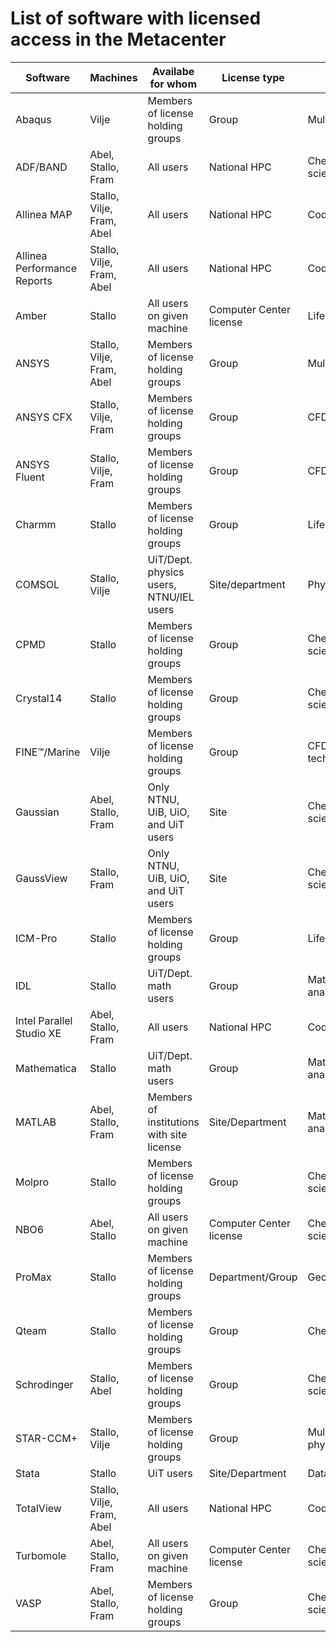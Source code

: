 # List of software with licensed access in the Metacenter

| Software                    | Machines                  | Availabe for whom                         | License type            | Field                      | Source of funding  |
|-----------------------------|---------------------------|-------------------------------------------|-------------------------|----------------------------|--------------------|
| Abaqus                      | Vilje                     | Members of license holding groups         | Group                   | Multiphysics/FEA           | Users              |
| ADF/BAND                    | Abel, Stallo, Fram        | All users                                 | National HPC            | Chemistry/Material science | National/Sigma2    |
| Allinea MAP                 | Stallo, Vilje, Fram, Abel | All users                                 | National HPC            | Code development           | National/Sigma2    |
| Allinea Performance Reports | Stallo, Vilje, Fram, Abel | All users                                 | National HPC            | Code development           | National/Sigma2    |
| Amber                       | Stallo                    | All users on given machine                | Computer Center license | Life science               | National/Sigma2    |
| ANSYS                       | Stallo, Vilje, Fram, Abel | Members of license holding groups         | Group                   | Multi-physics              | Users              |
| ANSYS CFX                   | Stallo, Vilje, Fram       | Members of license holding groups         | Group                   | CFD                        | Users              |
| ANSYS Fluent                | Stallo, Vilje, Fram       | Members of license holding groups         | Group                   | CFD                        | Users              |
| Charmm                      | Stallo                    | Members of license holding groups         | Group                   | Life science               | Users              |
| COMSOL                      | Stallo, Vilje             | UiT/Dept. physics users, NTNU/IEL users   | Site/department         | Physics                    | Users              |
| CPMD                        | Stallo                    | Members of license holding groups         | Group                   | Chemistry/Material science | Users              |
| Crystal14                   | Stallo                    | Members of license holding groups         | Group                   | Chemistry/Material science | National/Sigma2    |
| FINE™/Marine                | Vilje                     | Members of license holding groups         | Group                   | CFD for Marine tech. field | Users              |
| Gaussian                    | Abel, Stallo, Fram        | Only NTNU, UiB, UiO, and UiT users        | Site                    | Chemistry/Material science | NTNU, UiB, UiO, UiT |
| GaussView                   | Stallo, Fram              | Only NTNU, UiB, UiO, and UiT users        | Site                    | Chemistry/Material science | NTNU, UiB, UiO, UiT |
| ICM-Pro                     | Stallo                    | Members of license holding groups         | Group                   | Life science               | Users              |
| IDL                         | Stallo                    | UiT/Dept. math users                      | Group                   | Mathematics/Data analysis  | Users              |
| Intel Parallel Studio XE    | Abel, Stallo, Fram        | All users                                 | National HPC            | Code development           | National/Sigma2    |
| Mathematica                 | Stallo                    | UiT/Dept. math users                      | Group                   | Mathematics/Data analysis  | Users              |
| MATLAB                      | Abel, Stallo, Fram        | Members of institutions with site license | Site/Department         | Mathematics/Data analysis  | Users              |
| Molpro                      | Stallo                    | Members of license holding groups         | Group                   | Chemistry/Material science | Users              |
| NBO6                        | Abel, Stallo              | All users on given machine                | Computer Center license | Chemistry/Material science | National/Sigma2    |
| ProMax                      | Stallo                    | Members of license holding groups         | Department/Group        | Geology                    | Users              |
| Qteam                       | Stallo                    | Members of license holding groups         | Group                   | Chemistry                  | Users              |
| Schrodinger                 | Stallo, Abel              | Members of license holding groups         | Group                   | Chemistry, Life-science    | Split Users/Sigma2 |
| STAR-CCM+                   | Stallo, Vilje             | Members of license holding groups         | Group                   | Multi-physics/CFD          | Users              |
| Stata                       | Stallo                    | UiT users                                 | Site/Department         | Data analysis              | Users              |
| TotalView                   | Stallo, Vilje, Fram, Abel | All users                                 | National HPC            | Code development           | National/Sigma2    |
| Turbomole                   | Abel, Stallo, Fram        | All users on given machine                | Computer Center license | Chemistry/Material science | National/Sigma2    |
| VASP                        | Abel, Stallo, Fram        | Members of license holding groups         | Group                   | Chemistry/Material science | Users              |

